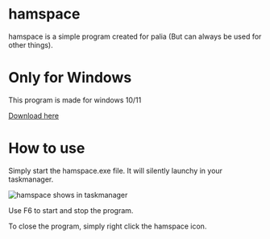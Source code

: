 # hamspace
hamspace is a simple program created for palia (But can always be used for other things).

# Only for Windows
This program is made for windows 10/11

[Download here](https://github.com/Smoshed/hamspace/archive/refs/heads/main.zip)

# How to use
Simply start the hamspace.exe file.
It will silently launchy in your taskmanager.

![hamspace shows in taskmanager](https://i.imgur.com/sRNpGHs.png)

Use F6 to start and stop the program.

To close the program, simply right click the hamspace icon.
